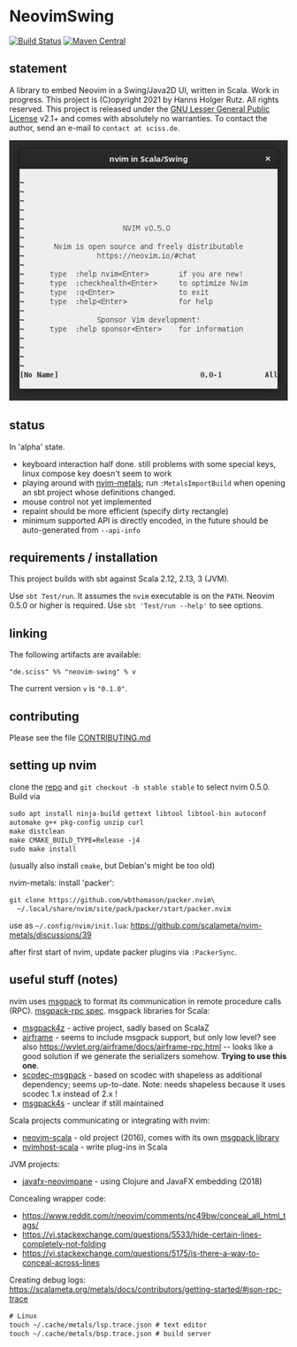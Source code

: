 # NeovimSwing

[![Build Status](https://github.com/Sciss/NeovimSwing/workflows/Scala%20CI/badge.svg?branch=main)](https://github.com/Sciss/NeovimSwing/actions?query=workflow%3A%22Scala+CI%22)
[![Maven Central](https://maven-badges.herokuapp.com/maven-central/de.sciss/neovim-swing_2.13/badge.svg)](https://maven-badges.herokuapp.com/maven-central/de.sciss/neovim-swing_2.13)

## statement

A library to embed Neovim in a Swing/Java2D UI, written in Scala. Work in progress.
This project is (C)opyright 2021
by Hanns Holger Rutz. All rights reserved. This project is released under 
the [GNU Lesser General Public License](https://github.com/Sciss/NeovimSwing/raw/main/LICENSE) v2.1+ and comes with
absolutely no warranties. To contact the author, send an e-mail to `contact at sciss.de`.

![screenshot](screenshot.png)

## status

In 'alpha' state.

- keyboard interaction half done. still problems with some special keys, linux compose key doesn't seem to work
- playing around with [nvim-metals](https://github.com/scalameta/nvim-metals/); run `:MetalsImportBuild` when opening 
  an sbt project whose definitions changed.
- mouse control not yet implemented
- repaint should be more efficient (specify dirty rectangle)
- minimum supported API is directly encoded, in the future should be auto-generated from `--api-info`

## requirements / installation

This project builds with sbt against Scala 2.12, 2.13, 3 (JVM).

Use `sbt Test/run`. It assumes the `nvim` executable is on the `PATH`. Neovim 0.5.0 or higher is required.
Use `sbt 'Test/run --help'` to see options.

## linking

The following artifacts are available:

    "de.sciss" %% "neovim-swing" % v

The current version `v` is `"0.1.0"`.

## contributing

Please see the file [CONTRIBUTING.md](CONTRIBUTING.md)

## setting up nvim

clone the [repo](https://github.com/neovim/neovim/) and `git checkout -b stable stable` to select nvim 0.5.0.
Build via

    sudo apt install ninja-build gettext libtool libtool-bin autoconf automake g++ pkg-config unzip curl
    make distclean
    make CMAKE_BUILD_TYPE=Release -j4
    sudo make install

(usually also install `cmake`, but Debian's might be too old)

nvim-metals: install 'packer':

    git clone https://github.com/wbthomason/packer.nvim\
      ~/.local/share/nvim/site/pack/packer/start/packer.nvim

use as `~/.config/nvim/init.lua`: https://github.com/scalameta/nvim-metals/discussions/39

after first start of nvim, update packer plugins via `:PackerSync`.

## useful stuff (notes)

nvim uses [msgpack](https://msgpack.org/) to format its communication in remote procedure calls (RPC).
[msgpack-rpc spec](https://github.com/msgpack-rpc/msgpack-rpc/blob/master/spec.md).
msgpack libraries for Scala:

- [msgpack4z](https://github.com/msgpack4z/msgpack4z-core) - active project, sadly based on ScalaZ
- [airframe](https://github.com/wvlet/airframe) - seems to include msgpack support, but only low level?
  see also https://wvlet.org/airframe/docs/airframe-rpc.html -- looks like a good solution if we generate
  the serializers somehow. **Trying to use this one**.
- [scodec-msgpack](https://github.com/xuwei-k/scodec-msgpack) - based on scodec with shapeless as additional 
   dependency; seems up-to-date. Note: needs shapeless because it uses
   scodec 1.x instead of 2.x !
- [msgpack4s](https://github.com/velvia/msgpack4s) - unclear if still maintained
  
Scala projects communicating or integrating with nvim:

- [neovim-scala](https://github.com/fuyumatsuri/neovim-scala) - old project (2016), comes with its own
  [msgpack library](https://github.com/fuyumatsuri/msgpack-rpc-scala)
- [nvimhost-scala](https://github.com/viniarck/nvimhost-scala) - write plug-ins in Scala

JVM projects:

- [javafx-neovimpane](https://github.com/jebberjeb/javafx-neovimpane) - using Clojure and JavaFX embedding (2018)

Concealing wrapper code:

- https://www.reddit.com/r/neovim/comments/nc49bw/conceal_all_html_tags/
- https://vi.stackexchange.com/questions/5533/hide-certain-lines-completely-not-folding
- https://vi.stackexchange.com/questions/5175/is-there-a-way-to-conceal-across-lines

Creating debug logs: https://scalameta.org/metals/docs/contributors/getting-started/#json-rpc-trace

    # Linux
    touch ~/.cache/metals/lsp.trace.json # text editor
    touch ~/.cache/metals/bsp.trace.json # build server
